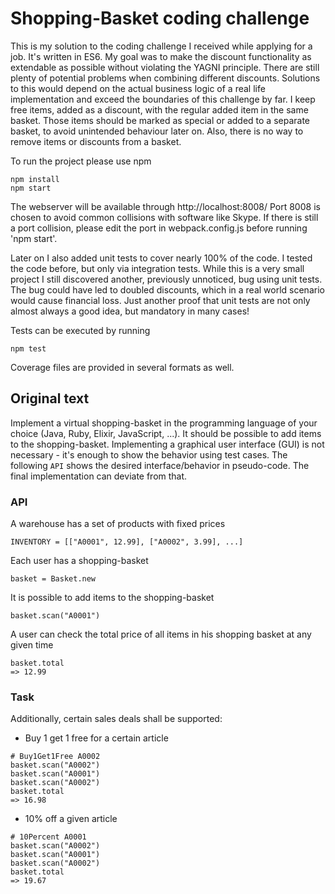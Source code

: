# Shopping-Basket coding challenge

This is my solution to the coding challenge I received while applying for a job. It's written in ES6.
My goal was to make the discount functionality as extendable as possible without violating the YAGNI principle.
There are still plenty of potential problems when combining different discounts. Solutions to this would depend on the actual business logic of a real life implementation and exceed the boundaries of this challenge by far.
I keep free items, added as a discount, with the regular added item in the same basket. Those items should be marked as special or added to a separate basket, to avoid unintended behaviour later on.
Also, there is no way to remove items or discounts from a basket.

To run the project please use npm
```
npm install
npm start
```
The webserver will be available through http://localhost:8008/
Port 8008 is chosen to avoid common collisions with software like Skype. If there is still a port collision, please edit the port in webpack.config.js before running 'npm start'.

Later on I also added unit tests to cover nearly 100% of the code. I tested the code before, but only via integration tests. While this is a very small project I still discovered another, previously unnoticed, bug using unit tests. The bug could have led to doubled discounts, which in a real world scenario would cause financial loss. Just another proof that unit tests are not only almost always a good idea, but mandatory in many cases!

Tests can be executed by running
```
npm test
```
Coverage files are provided in several formats as well.

## Original text

Implement a virtual shopping-basket in the programming language of your choice (Java, Ruby, Elixir, JavaScript, ...). It should be possible to add items to the shopping-basket. Implementing a graphical user interface (GUI) is not necessary - it's enough to show the behavior using test cases. 
The following `API` shows the desired interface/behavior in pseudo-code. The final implementation can deviate from that.

### API
A warehouse has a set of products with fixed prices

```
INVENTORY = [["A0001", 12.99], ["A0002", 3.99], ...]
```

Each user has a shopping-basket

```
basket = Basket.new
```

It is possible to add items to the shopping-basket

```
basket.scan("A0001")
```

A user can check the total price of all items in his shopping basket at any given time

```
basket.total
=> 12.99
```

### Task
Additionally, certain sales deals shall be supported:

* Buy 1 get 1 free for a certain article

```
# Buy1Get1Free A0002
basket.scan("A0002")
basket.scan("A0001")
basket.scan("A0002")
basket.total
=> 16.98
```

* 10% off a given article

```
# 10Percent A0001
basket.scan("A0002")
basket.scan("A0001")
basket.scan("A0002")
basket.total
=> 19.67
```
